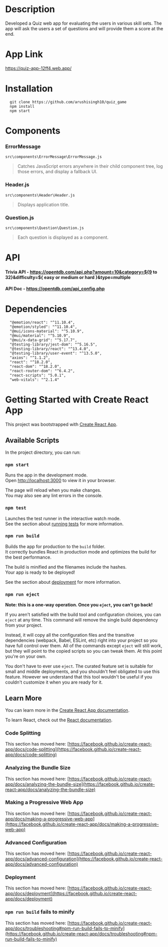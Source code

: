 # Description

Developed a Quiz web app for evaluating the users in various skill sets. The app will ask the users a set of questions and will provide them a score at the end.

# App Link
https://quiz-app-12ff4.web.app/

# Installation

```
  git clone https://github.com/arushisingh10/quiz_game
  npm install
  npm start
```

# Components

### ErrorMessage 
`src\components\ErrorMessage\ErrorMessage.js`
> Catches JavaScript errors anywhere in their child component tree, log those errors, and display a fallback UI.

### Header.js
`src\components\Header\Header.js`
> Displays application title.

### Question.js
`src\components\Question\Question.js`
> Each question is displayed as a component.

# API
#### Trivia API - https://opentdb.com/api.php?amount=10&category=${9 to 32}&difficulty=${ easy or medium or hard }&type=multiple
#### API Doc - https://opentdb.com/api_config.php


# Dependencies

```
  "@emotion/react": "^11.10.4",
  "@emotion/styled": "^11.10.4",
  "@mui/icons-material": "^5.10.9",
  "@mui/material": "^5.10.9",
  "@mui/x-data-grid": "^5.17.7",
  "@testing-library/jest-dom": "^5.16.5",
  "@testing-library/react": "^13.4.0",
  "@testing-library/user-event": "^13.5.0",
  "axios": "^1.1.2",
  "react": "^18.2.0",
  "react-dom": "^18.2.0",
  "react-router-dom": "^6.4.2",
  "react-scripts": "5.0.1",
  "web-vitals": "^2.1.4"
```

# Getting Started with Create React App

This project was bootstrapped with [Create React App](https://github.com/facebook/create-react-app).

## Available Scripts

In the project directory, you can run:

### `npm start`

Runs the app in the development mode.\
Open [http://localhost:3000](http://localhost:3000) to view it in your browser.

The page will reload when you make changes.\
You may also see any lint errors in the console.

### `npm test`

Launches the test runner in the interactive watch mode.\
See the section about [running tests](https://facebook.github.io/create-react-app/docs/running-tests) for more information.

### `npm run build`

Builds the app for production to the `build` folder.\
It correctly bundles React in production mode and optimizes the build for the best performance.

The build is minified and the filenames include the hashes.\
Your app is ready to be deployed!

See the section about [deployment](https://facebook.github.io/create-react-app/docs/deployment) for more information.

### `npm run eject`

**Note: this is a one-way operation. Once you `eject`, you can't go back!**

If you aren't satisfied with the build tool and configuration choices, you can `eject` at any time. This command will remove the single build dependency from your project.

Instead, it will copy all the configuration files and the transitive dependencies (webpack, Babel, ESLint, etc) right into your project so you have full control over them. All of the commands except `eject` will still work, but they will point to the copied scripts so you can tweak them. At this point you're on your own.

You don't have to ever use `eject`. The curated feature set is suitable for small and middle deployments, and you shouldn't feel obligated to use this feature. However we understand that this tool wouldn't be useful if you couldn't customize it when you are ready for it.

## Learn More

You can learn more in the [Create React App documentation](https://facebook.github.io/create-react-app/docs/getting-started).

To learn React, check out the [React documentation](https://reactjs.org/).

### Code Splitting

This section has moved here: [https://facebook.github.io/create-react-app/docs/code-splitting](https://facebook.github.io/create-react-app/docs/code-splitting)

### Analyzing the Bundle Size

This section has moved here: [https://facebook.github.io/create-react-app/docs/analyzing-the-bundle-size](https://facebook.github.io/create-react-app/docs/analyzing-the-bundle-size)

### Making a Progressive Web App

This section has moved here: [https://facebook.github.io/create-react-app/docs/making-a-progressive-web-app](https://facebook.github.io/create-react-app/docs/making-a-progressive-web-app)

### Advanced Configuration

This section has moved here: [https://facebook.github.io/create-react-app/docs/advanced-configuration](https://facebook.github.io/create-react-app/docs/advanced-configuration)

### Deployment

This section has moved here: [https://facebook.github.io/create-react-app/docs/deployment](https://facebook.github.io/create-react-app/docs/deployment)

### `npm run build` fails to minify

This section has moved here: [https://facebook.github.io/create-react-app/docs/troubleshooting#npm-run-build-fails-to-minify](https://facebook.github.io/create-react-app/docs/troubleshooting#npm-run-build-fails-to-minify)
